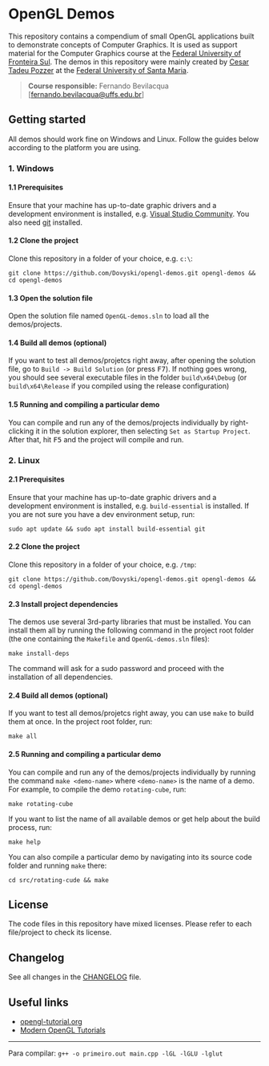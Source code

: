 # OpenGL Demos

This repository contains a compendium of small OpenGL applications built to demonstrate concepts of Computer Graphics. It is used as support material for the Computer Graphics course at the [Federal University of Fronteira Sul](https://www.uffs.edu.br). The demos in this repository were mainly created by [Cesar Tadeu Pozzer](http://www-usr.inf.ufsm.br/~pozzer/) at the [Federal University of Santa Maria](https://www.ufsm.br).

> **Course responsible:** Fernando Bevilacqua [fernando.bevilacqua@uffs.edu.br]

## Getting started

All demos should work fine on Windows and Linux. Follow the guides below according to the platform you are using.

### 1. Windows
#### 1.1 Prerequisites

Ensure that your machine has up-to-date graphic drivers and a development environment is installed, e.g. [Visual Studio Community](https://visualstudio.microsoft.com/). You also need [git](https://gitforwindows.org/) installed.

#### 1.2 Clone the project

Clone this repository in a folder of your choice, e.g. `c:\`:

```
git clone https://github.com/Dovyski/opengl-demos.git opengl-demos && cd opengl-demos
```
#### 1.3 Open the solution file

Open the solution file named `OpenGL-demos.sln` to load all the demos/projects.

#### 1.4 Build all demos (optional)

If you want to test all demos/projetcs right away, after opening the solution file, go to `Build -> Build Solution` (or press <kbd>F7</kbd>). If nothing goes wrong, you should see several executable files in the folder `build\x64\Debug` (or `build\x64\Release` if you compiled using the release configuration)

#### 1.5 Running and compiling a particular demo

You can compile and run any of the demos/projects individually by right-clicking it in the solution explorer, then selecting `Set as Startup Project`. After that, hit <kbd>F5</kbd> and the project will compile and run.

### 2. Linux

#### 2.1 Prerequisites

Ensure that your machine has up-to-date graphic drivers and a development environment is installed, e.g. `build-essential` is installed. If you are not sure you have a dev environment setup, run:

```
sudo apt update && sudo apt install build-essential git
```

#### 2.2 Clone the project

Clone this repository in a folder of your choice, e.g. `/tmp`:

```
git clone https://github.com/Dovyski/opengl-demos.git opengl-demos && cd opengl-demos
```

#### 2.3 Install project dependencies

The demos use several 3rd-party libraries that must be installed. You can install them all by running the following command in the project root folder (the one containing the `Makefile` and `OpenGL-demos.sln` files):

```
make install-deps
```

The command will ask for a sudo password and proceed with the installation of all dependencies.

#### 2.4 Build all demos (optional)

If you want to test all demos/projetcs right away, you can use `make` to build them at once. In the project root folder, run:

```
make all
```

#### 2.5 Running and compiling a particular demo

You can compile and run any of the demos/projects individually by running the command `make <demo-name>` where `<demo-name>` is the name of a demo. For example, to compile the demo `rotating-cube`, run:

```
make rotating-cube
```

If you want to list the name of all available demos or get help about the build process, run:

```
make help
```

You can also compile a particular demo by navigating into its source code folder and running `make` there:

```
cd src/rotating-cude && make
```

## License

The code files in this repository have mixed licenses. Please refer to each file/project to check its license.

## Changelog

See all changes in the [CHANGELOG](CHANGELOG.md) file.

## Useful links

* [opengl-tutorial.org](http://www.opengl-tutorial.org/)
* [Modern OpenGL Tutorials](http://ogldev.atspace.co.uk/)

___________________________
Para compilar: `g++ -o primeiro.out main.cpp -lGL -lGLU -lglut`